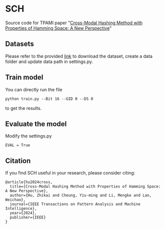 # SCH
Source code for TPAMI paper "[Cross-Modal Hashing Method with Properties of Hamming Space: A New Perspective](https://ieeexplore.ieee.org/document/10506992/)"

## Datasets
Please refer to the provided [link](https://github.com/jiangqy/DCMH-CVPR2017/tree/master/DCMH_tensorflow/DCMH_tensorflow) to download the dataset, create a data folder and update data path in settings.py.

## Train model

You can directly run the file 
```
python train.py --Bit 16 --GID 0 --DS 0
```
to get the results.

## Evaluate the model

Modify the settings.py
```
EVAL = True
```

## Citation
If you find SCH useful in your research, please consider citing:

```
@article{hu2024cross,
  title={Cross-Modal Hashing Method with Properties of Hamming Space: A New Perspective},
  author={Hu, Zhikai and Cheung, Yiu-ming and Li, Mengke and Lan, Weichao},
  journal={IEEE Transactions on Pattern Analysis and Machine Intelligence},
  year={2024},
  publisher={IEEE}
}
```

